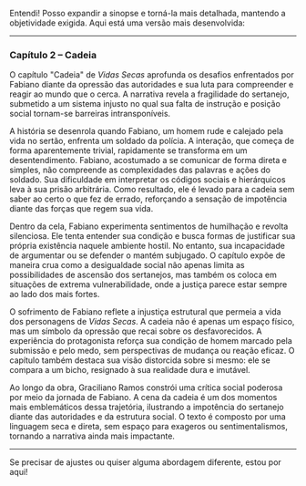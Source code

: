 Entendi! Posso expandir a sinopse e torná-la mais detalhada, mantendo a objetividade exigida. Aqui está uma versão mais desenvolvida:

---

### **Capítulo 2 – Cadeia**

O capítulo "Cadeia" de *Vidas Secas* aprofunda os desafios enfrentados por Fabiano diante da opressão das autoridades e sua luta para compreender e reagir ao mundo que o cerca. A narrativa revela a fragilidade do sertanejo, submetido a um sistema injusto no qual sua falta de instrução e posição social tornam-se barreiras intransponíveis.

A história se desenrola quando Fabiano, um homem rude e calejado pela vida no sertão, enfrenta um soldado da polícia. A interação, que começa de forma aparentemente trivial, rapidamente se transforma em um desentendimento. Fabiano, acostumado a se comunicar de forma direta e simples, não compreende as complexidades das palavras e ações do soldado. Sua dificuldade em interpretar os códigos sociais e hierárquicos leva à sua prisão arbitrária. Como resultado, ele é levado para a cadeia sem saber ao certo o que fez de errado, reforçando a sensação de impotência diante das forças que regem sua vida.

Dentro da cela, Fabiano experimenta sentimentos de humilhação e revolta silenciosa. Ele tenta entender sua condição e busca formas de justificar sua própria existência naquele ambiente hostil. No entanto, sua incapacidade de argumentar ou se defender o mantém subjugado. O capítulo expõe de maneira crua como a desigualdade social não apenas limita as possibilidades de ascensão dos sertanejos, mas também os coloca em situações de extrema vulnerabilidade, onde a justiça parece estar sempre ao lado dos mais fortes.

O sofrimento de Fabiano reflete a injustiça estrutural que permeia a vida dos personagens de *Vidas Secas*. A cadeia não é apenas um espaço físico, mas um símbolo da opressão que recai sobre os desfavorecidos. A experiência do protagonista reforça sua condição de homem marcado pela submissão e pelo medo, sem perspectivas de mudança ou reação eficaz. O capítulo também destaca sua visão distorcida sobre si mesmo: ele se compara a um bicho, resignado à sua realidade dura e imutável.

Ao longo da obra, Graciliano Ramos constrói uma crítica social poderosa por meio da jornada de Fabiano. A cena da cadeia é um dos momentos mais emblemáticos dessa trajetória, ilustrando a impotência do sertanejo diante das autoridades e da estrutura social. O texto é composto por uma linguagem seca e direta, sem espaço para exageros ou sentimentalismos, tornando a narrativa ainda mais impactante.

---

Se precisar de ajustes ou quiser alguma abordagem diferente, estou por aqui!
